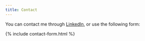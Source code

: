 ```yaml
---
title: Contact
---
```


You can contact me through [LinkedIn](https://www.linkedin.com/in/MiguelSolisSegura), or use the following form:

{% include contact-form.html %}

